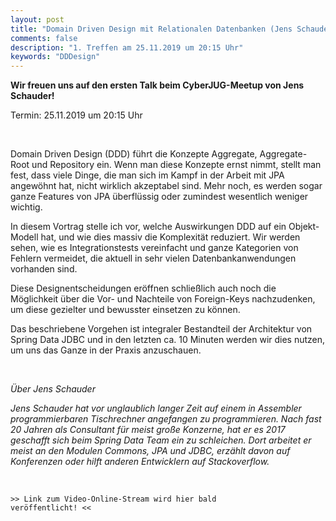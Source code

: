 ```yaml
---
layout: post
title: "Domain Driven Design mit Relationalen Datenbanken (Jens Schauder)"
comments: false
description: "1. Treffen am 25.11.2019 um 20:15 Uhr"
keywords: "DDDesign"
---
```


**Wir freuen uns auf den ersten Talk beim CyberJUG-Meetup von Jens Schauder!**

Termin: 25.11.2019 um 20:15 Uhr

<br/>

Domain Driven Design (DDD) führt die Konzepte Aggregate, Aggregate-Root und Repository ein.
Wenn man diese Konzepte ernst nimmt, stellt man fest, dass viele Dinge, die man sich im Kampf in der Arbeit mit JPA angewöhnt hat, nicht wirklich akzeptabel sind.
Mehr noch, es werden sogar ganze Features von JPA überflüssig oder zumindest wesentlich weniger wichtig.

In diesem Vortrag stelle ich vor, welche Auswirkungen DDD auf ein Objekt-Modell hat, und wie dies massiv die Komplexität reduziert.
Wir werden sehen, wie es Integrationstests vereinfacht und ganze Kategorien von Fehlern vermeidet, die aktuell in sehr vielen Datenbankanwendungen vorhanden sind.

Diese Designentscheidungen eröffnen schließlich auch noch die Möglichkeit über die Vor- und Nachteile von Foreign-Keys nachzudenken, um diese gezielter und bewusster einsetzen zu können.

Das beschriebene Vorgehen ist integraler Bestandteil der Architektur von Spring Data JDBC und in den letzten ca. 10 Minuten werden wir dies nutzen, um uns das Ganze in der Praxis anzuschauen.

<br/>

*Über Jens Schauder*

*Jens Schauder hat vor unglaublich langer Zeit auf einem in Assembler programmierbaren Tischrechner angefangen zu programmieren. Nach fast 20 Jahren als Consultant für meist große Konzerne, hat er es 2017 geschafft sich beim Spring Data Team ein zu schleichen. Dort arbeitet er meist an den Modulen Commons, JPA und JDBC, erzählt davon auf Konferenzen oder hilft anderen Entwicklern auf Stackoverflow.*

<br>

<code>&gt;&gt; Link zum Video-Online-Stream wird hier bald veröffentlicht! &lt;&lt;</code>
